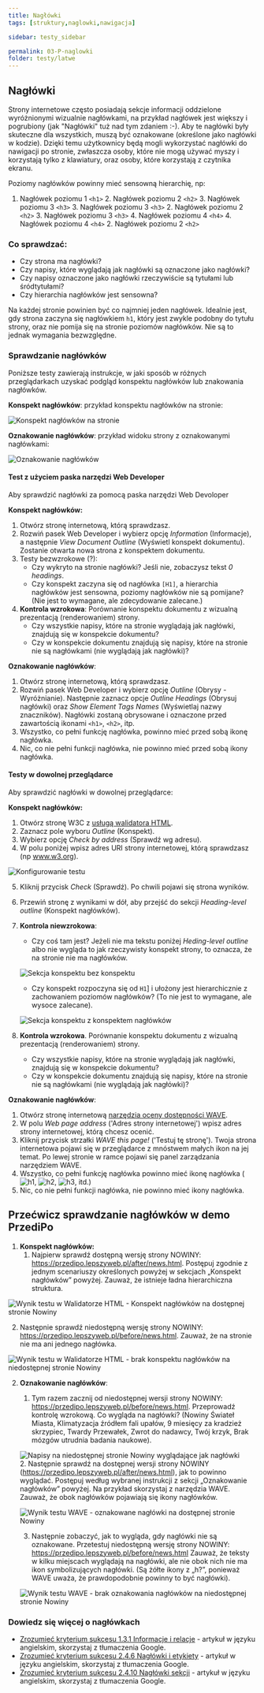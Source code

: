 ```yaml
---
title: Nagłówki
tags: [struktury,naglowki,nawigacja]

sidebar: testy_sidebar

permalink: 03-P-naglowki
folder: testy/latwe
---
```


## Nagłówki
Strony internetowe często posiadają sekcje informacji oddzielone wyróżnionymi wizualnie nagłówkami, na przykład nagłówek jest większy i pogrubiony (jak "Nagłówki" tuż nad tym zdaniem :-). Aby te nagłówki były skuteczne dla wszystkich, muszą być oznakowane (określone jako nagłówki w kodzie). Dzięki temu użytkownicy będą mogli wykorzystać nagłówki do nawigacji po stronie, zwłaszcza osoby, które nie mogą używać  myszy i korzystają tylko z klawiatury, oraz osoby, które korzystają z czytnika ekranu.

Poziomy nagłówków powinny mieć sensowną hierarchię, np:
1. Nagłówek poziomu 1 `<h1>`
   2. Nagłówek poziomu 2 `<h2>`
      3. Nagłówek poziomu 3 `<h3>`
      3. Nagłówek poziomu 3 `<h3>`
   2. Nagłówek poziomu 2 `<h2>`
      3. Nagłówek poziomu 3 `<h3>`
         4. Nagłówek poziomu 4 `<h4>`
         4. Nagłówek poziomu 4 `<h4>`
   2. Nagłówek poziomu 2 `<h2>`

### Co sprawdzać:
-	Czy strona ma nagłówki?
-	Czy napisy, które wyglądają jak nagłówki są oznaczone jako nagłówki?
-	Czy napisy  oznaczone jako nagłówki rzeczywiście są tytułami lub śródtytułami?
-	Czy hierarchia nagłówków jest sensowna?

Na każdej stronie powinien być co najmniej jeden nagłówek.
Idealnie jest, gdy strona zaczyna się nagłówkiem `h1`, który jest zwykle podobny do tytułu strony, oraz nie pomija się na stronie poziomów nagłówków. Nie są to jednak wymagania bezwzględne.

### Sprawdzanie nagłówków
Poniższe testy zawierają instrukcje, w jaki sposób w różnych przeglądarkach uzyskać podgląd konspektu nagłówków lub znakowania nagłówków.

**Konspekt nagłówków**: przykład konspektu nagłówków na stronie:

![Konspekt nagłówków na stronie](images/andi/03_P_naglowki-konspekt.png)

**Oznakowanie nagłówków**: przykład widoku strony z oznakowanymi nagłówkami:

![Oznakowanie nagłówków](images/andi/03_P_naglowki-znaczniki.png)

#### Test z użyciem paska narzędzi Web Developer
Aby sprawdzić nagłówki za pomocą paska narzędzi Web Devoloper

**Konspekt nagłówków:**

1.	Otwórz stronę internetową, którą sprawdzasz.
2.	Rozwiń pasek Web Developer i wybierz opcję *Information* (Informacje), a następnie *View Document Outline* (Wyświetl konspekt dokumentu). Zostanie otwarta nowa strona z konspektem dokumentu.
3.	Testy bezwzrokowe (?):
    - Czy wykryto na stronie nagłówki? Jeśli nie, zobaczysz tekst *0 headings*.
    - Czy konspekt zaczyna się od nagłówka `[H1]`, a hierarchia nagłówków jest sensowna, poziomy nagłówków nie są pomijane? (Nie jest to wymagane, ale zdecydowanie zalecane.)
4.	**Kontrola wzrokowa**: Porównanie konspektu dokumentu z wizualną prezentacją (renderowaniem) strony.
    - Czy wszystkie napisy, które na stronie wyglądają jak nagłówki, znajdują się w konspekcie dokumentu?
    - Czy w konspekcie dokumentu znajdują się napisy, które na stronie nie są nagłówkami (nie wyglądają jak nagłówki)?

**Oznakowanie nagłówków**:

1.	Otwórz stronę internetową, którą sprawdzasz.
2.	Rozwiń pasek Web Developer i wybierz opcję *Outline* (Obrysy - Wyróżnianie). Następnie zaznacz opcje *Outline Headings* (Obrysuj nagłówki) oraz *Show Element Tags Names* (Wyświetlaj nazwy znaczników). Nagłówki zostaną obrysowane i oznaczone przed zawartością ikonami `<h1>`, `<h2>`, itp.
3.	Wszystko, co pełni funkcję nagłówka, powinno mieć przed sobą ikonę nagłówka.
4.	Nic, co nie pełni funkcji nagłówka, nie powinno mieć przed sobą ikony nagłówka.

#### Testy w dowolnej przeglądarce  

Aby sprawdzić nagłówki w dowolnej przeglądarce:

**Konspekt nagłówków:**

1.	Otwórz stronę W3C z [usługą walidatora HTML](https://validator.w3.org/nu/).
2.	Zaznacz pole wyboru *Outline* (Konspekt).
3.	Wybierz opcję *Check by address* (Sprawdź wg adresu).
4.  W polu poniżej wpisz adres URI strony internetowej, którą sprawdzasz (np www.w3.org).

   ![Konfigurowanie testu](images/andi/03_P_naglowki_nu-html.png)

5.	Kliknij przycisk *Check* (Sprawdź). Po chwili pojawi się strona wyników.
6.	Przewiń stronę z wynikami w dół, aby przejść do sekcji *Heading-level outline* (Konspekt nagłówków).
7.	**Kontrola niewzrokowa**:
	- Czy coś tam jest? Jeżeli nie ma tekstu poniżej *Heding-level outline* albo nie wygląda to jak rzeczywisty konspekt strony, to oznacza, że na stronie nie ma nagłówków.

	![Sekcja konspektu bez konspektu](images/andi/03_P_naglowki_nu-html-brak.png)

	- Czy konspekt rozpoczyna się od `H1`] i ułożony jest hierarchicznie z zachowaniem poziomów nagłówków? (To nie jest to wymagane, ale wysoce zalecane).

	![Sekcja konspektu z konspektem nagłówków](images/andi/03_P_naglowki_nu-html-konspekt.png)

8.	**Kontrola wzrokowa**. Porównanie konspektu dokumentu z wizualną prezentacją (renderowaniem) strony.
	- Czy wszystkie napisy, które na stronie wyglądają jak nagłówki, znajdują się w konspekcie dokumentu?
	- Czy w konspekcie dokumentu znajdują się napisy, które na stronie nie są nagłówkami (nie wyglądają jak nagłówki)?

**Oznakowanie nagłówków**:

1.	Otwórz stronę internetową [narzędzia oceny dostępności WAVE](http://wave.webaim.org).
2.	W polu *Web page address* ('Adres strony internetowej') wpisz adres strony internetowej, którą chcesz ocenić.
3.	Kliknij przycisk strzałki *WAVE this page!* ('Testuj tę stronę'). Twoja strona internetowa pojawi się w przeglądarce z mnóstwem małych ikon na jej temat. Po lewej stronie w ramce pojawi się panel zarządzania narzędziem WAVE.
4.	Wszystko, co pełni funkcję nagłówka powinno mieć ikonę nagłówka (![h1](images/andi/03_P_h1.png), ![h2](images/andi/03_P_h2.png), ![h3](images/andi/03_P_h3.png),  itd.)
5.	Nic, co nie pełni funkcji nagłówka, nie powinno mieć ikony nagłówka.   



## Przećwicz sprawdzanie nagłówków w demo PrzediPo

1. **Konspekt nagłówków:**
   1.	Najpierw sprawdź dostępną wersję strony NOWINY: https://przedipo.lepszyweb.pl/after/news.html. Postępuj zgodnie z jednym scenariuszy określonych powyżej w sekcjach „Konspekt nagłówków” powyżej. Zauważ, że istnieje ładna hierarchiczna struktura.

![Wynik testu w Walidatorze HTML - Konspekt nagłówków na dostępnej stronie Nowiny](images/andi/03_P_naglowki_nu-html-po.png)

   2.	Następnie sprawdź niedostępną wersję strony NOWINY: https://przedipo.lepszyweb.pl/before/news.html. Zauważ, że na stronie nie ma ani jednego nagłówka.

![Wynik testu w Walidatorze HTML - brak konspektu nagłówków na niedostępnej stronie Nowiny](images/andi/03_P_naglowki_nu-html-przed.png)

2. **Oznakowanie nagłówków**:

   1. Tym razem zacznij od niedostępnej wersji strony NOWINY: https://przedipo.lepszyweb.pl/before/news.html.  Przeprowadź kontrolę wzrokową. Co wygląda na nagłówki? (Nowiny Świateł Miasta, Klimatyzacja źródłem fali upałów, 9 miesięcy za kradzież skrzypiec, Twardy Przewałek, Zwrot do nadawcy, Twój krzyk, Brak mózgów utrudnia badania naukowe).

   ![Napisy na niedostępnej stronie Nowiny wyglądające jak nagłówki](images/andi/03_P_naglowki_przed.png)  
   2. Następnie sprawdź na dostępnej wersji strony NOWINY (https://przedipo.lepszyweb.pl/after/news.html), jak to powinno wyglądać. Postępuj według wybranej instrukcji z sekcji „Oznakowanie nagłówków” powyżej. Na przykład skorzystaj z narzędzia WAVE. Zauważ, że obok nagłówków pojawiają się ikony nagłówków.


   ![Wynik testu WAVE - oznakowane nagłówki na dostępnej stronie Nowiny](images/andi/03_P_naglowki_wave-po.png)

   3. Następnie zobaczyć, jak to wygląda, gdy nagłówki nie są oznakowane. Przetestuj niedostępną wersję strony NOWINY: https://przedipo.lepszyweb.pl/before/news.html Zauważ, że teksty w kilku miejscach wyglądają na nagłówki, ale nie obok nich nie ma ikon symbolizujących nagłówki. (Są żółte ikony z „h?”, ponieważ WAVE uważa, że prawdopodobnie powinny to być nagłówki).

   ![Wynik testu WAVE - brak oznakowania nagłówków na niedostępnej stronie Nowiny](images/andi/03_P_naglowki_wave-przed.png)

### Dowiedz się więcej o nagłówkach
-	[Zrozumieć kryterium sukcesu 1.3.1 Informacje i relacje](https://www.w3.org/WAI/WCAG21/Understanding/info-and-relationships.html)  - artykuł w języku angielskim, skorzystaj z tłumaczenia Google.
-	[Zrozumieć kryterium sukcesu 2.4.6 Nagłówki i etykiety](https://www.w3.org/WAI/WCAG21/Understanding/headings-and-labels.html)  - artykuł w języku angielskim, skorzystaj z tłumaczenia Google.
-	[Zrozumieć kryterium sukcesu 2.4.10 Nagłówki sekcji](https://www.w3.org/WAI/WCAG21/Understanding/section-headings.html)  - artykuł w języku angielskim, skorzystaj z tłumaczenia Google.
